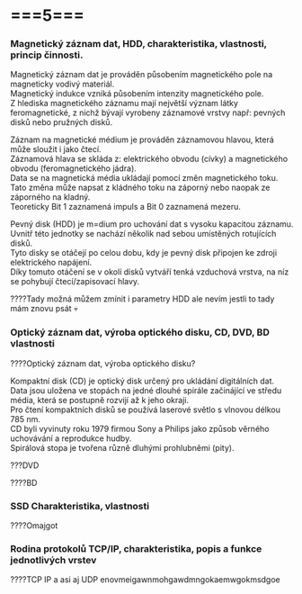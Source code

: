 # ===5===
### Magnetický záznam dat, HDD, charakteristika, vlastnosti, princip činnosti.
Magnetický záznam dat je prováděn působením magnetického pole na magneticky vodivý materiál.\
Magnetický indukce vzniká působením intenzity magnetického pole.\
Z hlediska magnetického záznamu mají největší význam látky feromagnetické, z nichž bývají vyrobeny záznamové vrstvy např: pevných disků nebo pružných disků.

Záznam na magnetické médium je prováděn záznamovou hlavou, která může sloužit i jako čtecí.\
Záznamová hlava se skláda z: elektrického obvodu (cívky) a magnetického obvodu (feromagnetického jádra).\
Data se na magnetická média ukládají pomocí změn magnetického toku.\
Tato změna může napsat z kládného toku na záporný nebo naopak ze záporného na kladný.\
Teoreticky Bit 1 zaznamená impuls a Bit 0 zaznamená mezeru.

Pevný disk (HDD) je m=dium pro uchování dat s vysoku kapacitou záznamu.\
Uvnitř této jednotky se nachází několik nad sebou umístěných rotujících disků.\
Tyto disky se otáčejí po celou dobu, kdy je pevný disk připojen ke zdroji elektrického napájení.\
Díky tomuto otáčení se v okolí disků vytváří tenká vzduchová vrstva, na níz se pohybují čtecí/zapisovací hlavy.

????Tady možná můžem zmínit i parametry HDD ale nevím jestli to tady mám znovu psát 💀
### Optický záznam dat, výroba optického disku, CD, DVD, BD vlastnosti
????Optický záznam dat, výroba optického disku?

Kompaktní disk (CD) je optický disk určený pro ukládání digitálních dat.\
Data jsou uložena ve stopách na jedné dlouhé spirále začinájící ve středu média, která se postupně rozvijí až k jeho okraji.\
Pro čtení kompaktních disků se používá laserové světlo s vlnovou délkou 785 nm.\
CD byli vyvinuty roku 1979 firmou Sony a Philips jako způsob věrného uchovávání a reprodukce hudby.\
Spirálová stopa je tvořena různě dluhými prohlubněmi (pity).

???DVD

????BD
### SSD Charakteristika, vlastnosti
????Omajgot
### Rodina protokolů TCP/IP, charakteristika, popis a funkce jednotlivých vrstev
????TCP IP a asi aj UDP enovmeigawnmohgawdmngokaemwgokmsdgoe
